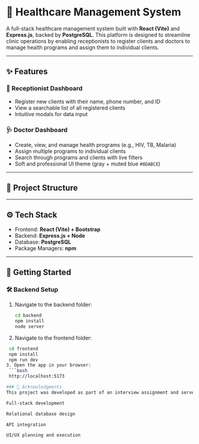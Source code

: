 # 🏥 Healthcare Management System

A full-stack healthcare management system built with **React (Vite)** and **Express.js**, backed by **PostgreSQL**. This platform is designed to streamline clinic operations by enabling receptionists to register clients and doctors to manage health programs and assign them to individual clients.

---

## ✨ Features

### 🧾 Receptionist Dashboard
- Register new clients with their name, phone number, and ID
- View a searchable list of all registered clients
- Intuitive modals for data input

### 🩺 Doctor Dashboard
- Create, view, and manage health programs (e.g., HIV, TB, Malaria)
- Assign multiple programs to individual clients
- Search through programs and clients with live filters
- Soft and professional UI theme (gray + muted blue `#8DABCE`)

---

## 📁 Project Structure


---

## ⚙️ Tech Stack

- Frontend: **React (Vite) + Bootstrap**
- Backend: **Express.js + Node**
- Database: **PostgreSQL**
- Package Managers: **npm**

---

## 🚀 Getting Started

### 🛠 Backend Setup

1. Navigate to the backend folder:
   ```bash
   cd backend
   npm install
   node server
2.  Navigate to the frontend folder:
   ```bash
    cd frontend
    npm install
    npm run dev
3. Open the app in your browser:
    ```bash
    http://localhost:5173

### 🤝 Acknowledgments
This project was developed as part of an interview assignment and serves as a portfolio piece demonstrating:

Full-stack development

Relational database design

API integration

UI/UX planning and execution



